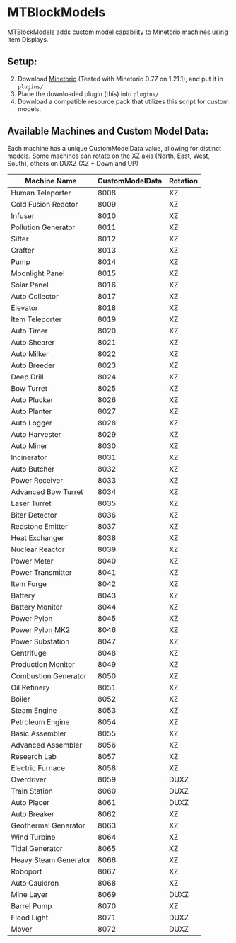# MTBlockModels
MTBlockModels adds custom model capability to Minetorio machines using Item Displays.

## Setup:
2. Download [Minetorio](https://www.spigotmc.org/resources/minetorio-%E2%9A%99%EF%B8%8Fautomation-%E2%9C%94%EF%B8%8F-autogather-%EF%B8%8F%E2%9C%94%EF%B8%8F-autosort-%E2%9C%94%EF%B8%8F-automove.112737/) (Tested with Minetorio 0.77 on 1.21.1), and put it in ```plugins/```
3. Place the downloaded plugin (this) into ```plugins/```
5. Download a compatible resource pack that utilizes this script for custom models.

## Available Machines and Custom Model Data:
Each machine has a unique CustomModelData value, allowing for distinct models. Some machines can rotate on the XZ axis (North, East, West, South), others on DUXZ (XZ + Down and UP)

| Machine Name            | CustomModelData | Rotation   |
|-------------------------|-----------------|------------|
| Human Teleporter         | 8008            | XZ         |
| Cold Fusion Reactor      | 8009            | XZ         |
| Infuser                  | 8010            | XZ         |
| Pollution Generator      | 8011            | XZ         |
| Sifter                   | 8012            | XZ         |
| Crafter                  | 8013            | XZ         |
| Pump                     | 8014            | XZ         |
| Moonlight Panel          | 8015            | XZ       |
| Solar Panel              | 8016            | XZ       |
| Auto Collector           | 8017            | XZ       |
| Elevator                 | 8018            | XZ       |
| Item Teleporter          | 8019            | XZ       |
| Auto Timer               | 8020            | XZ       |
| Auto Shearer             | 8021            | XZ       |
| Auto Milker              | 8022            | XZ       |
| Auto Breeder             | 8023            | XZ       |
| Deep Drill               | 8024            | XZ       |
| Bow Turret               | 8025            | XZ         |
| Auto Plucker             | 8026            | XZ       |
| Auto Planter             | 8027            | XZ       |
| Auto Logger              | 8028            | XZ       |
| Auto Harvester           | 8029            | XZ       |
| Auto Miner               | 8030            | XZ       |
| Incinerator              | 8031            | XZ       |
| Auto Butcher             | 8032            | XZ       |
| Power Receiver           | 8033            | XZ       |
| Advanced Bow Turret      | 8034            | XZ         |
| Laser Turret             | 8035            | XZ       |
| Biter Detector           | 8036            | XZ       |
| Redstone Emitter         | 8037            | XZ       |
| Heat Exchanger           | 8038            | XZ       |
| Nuclear Reactor          | 8039            | XZ       |
| Power Meter              | 8040            | XZ       |
| Power Transmitter        | 8041            | XZ       |
| Item Forge               | 8042            | XZ       |
| Battery                  | 8043            | XZ       |
| Battery Monitor          | 8044            | XZ       |
| Power Pylon              | 8045            | XZ       |
| Power Pylon MK2          | 8046            | XZ       |
| Power Substation         | 8047            | XZ       |
| Centrifuge               | 8048            | XZ       |
| Production Monitor       | 8049            | XZ       |
| Combustion Generator     | 8050            | XZ       |
| Oil Refinery             | 8051            | XZ       |
| Boiler                   | 8052            | XZ       |
| Steam Engine             | 8053            | XZ       |
| Petroleum Engine         | 8054            | XZ       |
| Basic Assembler          | 8055            | XZ       |
| Advanced Assembler       | 8056            | XZ       |
| Research Lab             | 8057            | XZ       |
| Electric Furnace         | 8058            | XZ       |
| Overdriver               | 8059            | DUXZ       |
| Train Station            | 8060            | DUXZ       |
| Auto Placer              | 8061            | DUXZ       |
| Auto Breaker             | 8062            | XZ       |
| Geothermal Generator     | 8063            | XZ       |
| Wind Turbine             | 8064            | XZ       |
| Tidal Generator          | 8065            | XZ       |
| Heavy Steam Generator          | 8066            | XZ       |
| Roboport          | 8067            | XZ       |
| Auto Cauldron          | 8068            | XZ       |
| Mine Layer          | 8069            | DUXZ       |
| Barrel Pump          | 8070           | XZ       |
| Flood Light          | 8071            | DUXZ       |
| Mover          | 8072            | DUXZ       |
